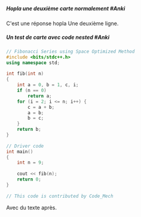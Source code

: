 ##### Hopla une deuxième carte normalement #Anki
C'est une réponse hopla
Une deuxième ligne.

##### Un test de carte avec code nested #Anki
``` c++ 
// Fibonacci Series using Space Optimized Method
#include <bits/stdc++.h>
using namespace std;
 
int fib(int n)
{
    int a = 0, b = 1, c, i;
    if (n == 0)
        return a;
    for (i = 2; i <= n; i++) {
        c = a + b;
        a = b;
        b = c;
    }
    return b;
}
 
// Driver code
int main()
{
    int n = 9;
 
    cout << fib(n);
    return 0;
}
 
// This code is contributed by Code_Mech
```
Avec du texte après.
